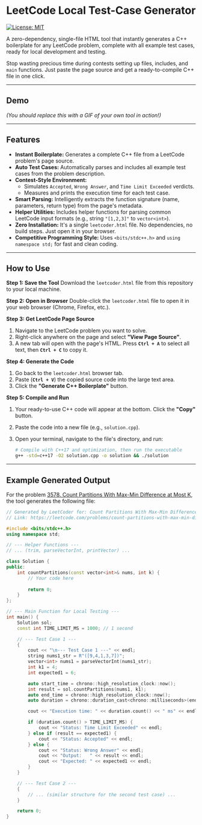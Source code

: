 # LeetCode Local Test-Case Generator

[![License: MIT](https://img.shields.io/badge/License-MIT-yellow.svg)](https://opensource.org/licenses/MIT)

A zero-dependency, single-file HTML tool that instantly generates a C++ boilerplate for any LeetCode problem, complete with all example test cases, ready for local development and testing.

Stop wasting precious time during contests setting up files, includes, and `main` functions. Just paste the page source and get a ready-to-compile C++ file in one click.

---

## Demo


*(You should replace this with a GIF of your own tool in action!)*

---

## Features

-   **Instant Boilerplate:** Generates a complete C++ file from a LeetCode problem's page source.
-   **Auto Test Cases:** Automatically parses and includes all example test cases from the problem description.
-   **Contest-Style Environment:**
    -   Simulates `Accepted`, `Wrong Answer`, and `Time Limit Exceeded` verdicts.
    -   Measures and prints the execution time for each test case.
-   **Smart Parsing:** Intelligently extracts the function signature (name, parameters, return type) from the page's metadata.
-   **Helper Utilities:** Includes helper functions for parsing common LeetCode input formats (e.g., string `"[1,2,3]"` to `vector<int>`).
-   **Zero Installation:** It's a single `leetcoder.html` file. No dependencies, no build steps. Just open it in your browser.
-   **Competitive Programming Style:** Uses `<bits/stdc++.h>` and `using namespace std;` for fast and clean coding.

---

## How to Use

**Step 1: Save the Tool**
Download the `leetcoder.html` file from this repository to your local machine.

**Step 2: Open in Browser**
Double-click the `leetcoder.html` file to open it in your web browser (Chrome, Firefox, etc.).

**Step 3: Get LeetCode Page Source**
1.  Navigate to the LeetCode problem you want to solve.
2.  Right-click anywhere on the page and select **"View Page Source"**.
3.  A new tab will open with the page's HTML. Press **`Ctrl + A`** to select all text, then **`Ctrl + C`** to copy it.

**Step 4: Generate the Code**
1.  Go back to the `leetcoder.html` browser tab.
2.  Paste (**`Ctrl + V`**) the copied source code into the large text area.
3.  Click the **"Generate C++ Boilerplate"** button.

**Step 5: Compile and Run**
1.  Your ready-to-use C++ code will appear at the bottom. Click the **"Copy"** button.
2.  Paste the code into a new file (e.g., `solution.cpp`).
3.  Open your terminal, navigate to the file's directory, and run:

    ```bash
    # Compile with C++17 and optimization, then run the executable
    g++ -std=c++17 -O2 solution.cpp -o solution && ./solution
    ```

---

## Example Generated Output

For the problem [3578. Count Partitions With Max-Min Difference at Most K](https://leetcode.com/problems/count-partitions-with-max-min-difference-at-most-k/), the tool generates the following file:

```cpp
// Generated by LeetCoder for: Count Partitions With Max-Min Difference at Most K
// Link: https://leetcode.com/problems/count-partitions-with-max-min-difference-at-most-k/

#include <bits/stdc++.h>
using namespace std;

// --- Helper Functions ---
// ... (trim, parseVectorInt, printVector) ...

class Solution {
public:
    int countPartitions(const vector<int>& nums, int k) {
        // Your code here
        
        return 0;
    }
};

// --- Main Function for Local Testing ---
int main() {
    Solution sol;
    const int TIME_LIMIT_MS = 1000; // 1 second

    // --- Test Case 1 ---
    {
        cout << "\n--- Test Case 1 ---" << endl;
        string nums1_str = R"([9,4,1,3,7])";
        vector<int> nums1 = parseVectorInt(nums1_str);
        int k1 = 4;
        int expected1 = 6;

        auto start_time = chrono::high_resolution_clock::now();
        int result = sol.countPartitions(nums1, k1);
        auto end_time = chrono::high_resolution_clock::now();
        auto duration = chrono::duration_cast<chrono::milliseconds>(end_time - start_time);

        cout << "Execution time: " << duration.count() << " ms" << endl;

        if (duration.count() > TIME_LIMIT_MS) {
            cout << "Status: Time Limit Exceeded" << endl;
        } else if (result == expected1) {
            cout << "Status: Accepted" << endl;
        } else {
            cout << "Status: Wrong Answer" << endl;
            cout << "Output:   " << result << endl;
            cout << "Expected: " << expected1 << endl;
        }
    }

    // --- Test Case 2 ---
    {
        // ... (similar structure for the second test case) ...
    }

    return 0;
}

